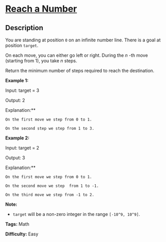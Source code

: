 # [Reach a Number][title]

## Description

You are standing at position `0` on an infinite number line. There is a goal
at position `target`.

On each move, you can either go left or right. During the _n_ -th move
(starting from 1), you take _n_ steps.

Return the minimum number of steps required to reach the destination.

**Example 1:**  

    
    

Input: target = 3

Output: 2

Explanation:**

    On the first move we step from 0 to 1.

    On the second step we step from 1 to 3.

    

**Example 2:**  

    
    

Input: target = 2

Output: 3

Explanation:**

    On the first move we step from 0 to 1.

    On the second move we step  from 1 to -1.

    On the third move we step from -1 to 2.

    

**Note:**  

* `target` will be a non-zero integer in the range `[-10^9, 10^9]`.


**Tags:** Math

**Difficulty:** Easy

[title]: https://leetcode.com/problems/reach-a-number

